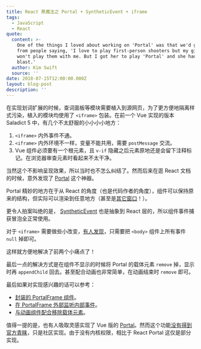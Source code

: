 ```yaml
---
title: React 黑魔法之 Portal + SyntheticEvent + iframe
tags:
  - JavaScript
  - React
quote:
  content: >-
    One of the things I loved about working on 'Portal' was that we'd get emails
    from people saying, 'I love to play first-person shooters but my girlfriend
    won't play them with me. But I got her to play 'Portal' and she had a
    blast.'
  author: Kim Swift
  source: ''
date: 2018-07-15T12:00:00.000Z
layout: blog-post
description: ''
---
```


在实现划词扩展的时候，查词面板等模块需要植入到源网页，为了更方便地隔离样式污染，植入的模块均使用了 `<iframe>` 包装。在前一个 Vue 实现的版本 Saladict 5 中，有几个不太舒服的小小小小地方：

1. `<iframe>` 内外事件不通。
2. `<iframe>` 内外环境不一样，变量不能共用，需要 `postMessage` 交流。
3. Vue 组件必须要有一个根元素，且 `v-if` 隐藏之后元素原地还是会留下注释标记。在浏览器审查元素时看起来不太干净。

当然这个不影响呈现效果，所以当时也不怎么纠结了。然而后来在逛 React 文档的时候，意外发现了 [Portal](https://reactjs.org/docs/portals.html) 这个神器。

Portal 精妙的地方在于从 React 的角度（也是代码作者的角度），组件可以保持原来的结构，但实际可以渲染到任意地方（甚至是[其它窗口](https://hackernoon.com/using-a-react-16-portal-to-do-something-cool-2a2d627b0202)！）。

更令人拍案叫绝的是， [SyntheticEvent](https://reactjs.org/docs/events.html) 也是抽象到 React 层的，所以组件事件捕获冒泡全正常使用。

对于 `<iframe>` 需要做些小改变，[有人发现](https://github.com/iphong/react-portal-frame/blob/c6d42b7bfdb07eb4b3f908912356846970f713f2/src/index.js#L151-L153)，只需要把 `<body>` 组件上所有事件 `null` 掉即可。

这样就方便地解决了前两个小痛点了！

最后一点的解决方式是在组件不显示的时候将 Portal 的载体元素 `remove` 掉，显示时再 `appendChild` 回去。甚至配合动画也非常简单，在动画结束时 `remove` 即可。

最后如果对实现感兴趣的话可以参考：

- [封装的 PortalFrame 组件](https://github.com/crimx/ext-saladict/blob/dev/src/components/PortalFrame.tsx)。
- [在 PortalFrame 外部监听内部事件](https://github.com/crimx/ext-saladict/blob/5242bbf596a88a04b5ea067a4b4f3989e80d46ef/src/content/components/DictPanelPortal/index.tsx#L285-L290)。
- [与动画组件配合移除载体元素](https://github.com/crimx/ext-saladict/blob/dev/src/content/components/SaladBowlPortal/index.tsx)。

值得一提的是，也有人吸取灵感实现了 Vue 版的 [Portal](https://github.com/LinusBorg/portal-vue)。然而这个功能[没有得到官方青睐](https://github.com/vuejs/vue/issues/4841)，只是社区实现。由于没有内核权限，相比于 React Portal 这仅是部分实现。

